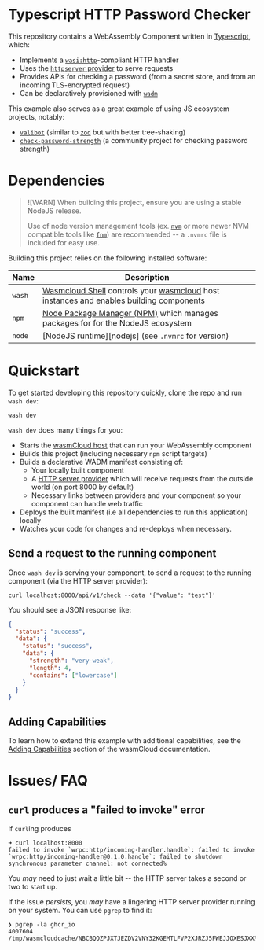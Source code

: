# Typescript HTTP Password Checker

This repository contains a WebAssembly Component written in [Typescript][ts], which:

- Implements a [`wasi:http`][wasi-http]-compliant HTTP handler
- Uses the [`httpserver` provider][httpserver-provider] to serve requests
- Provides APIs for checking a password (from a secret store, and from an incoming TLS-encrypted request)
- Can be declaratively provisioned with [`wadm`][wadm]

This example also serves as a great example of using JS ecosystem projects, notably:

- [`valibot`][valibot] (similar to [`zod`][zod] but with better tree-shaking)
- [`check-password-strength`][npm-check-password-strength] (a community project for checking password strength)

[ts]: https://www.typescriptlang.org/
[wasi-http]: https://github.com/WebAssembly/wasi-http
[httpserver-provider]: https://github.com/wasmCloud/wasmCloud/tree/main/crates/providers/http-server
[httpserver-interface]: https://github.com/wasmCloud/interfaces/tree/main/httpserver
[wadm]: https://github.com/wasmCloud/wadm
[wasmcloud]: https://wasmcloud.com/docs/intro
[zod]: https://github.com/colinhacks/zod
[valibot]: https://github.com/fabian-hiller/valibot
[npm-check-password-strength]: https://www.npmjs.com/package/check-password-strength

# Dependencies

> ![WARN]
> When building this project, ensure you are using a stable NodeJS release.
>
> Use of node version management tools (ex. [`nvm`](https://github.com/nvm-sh/nvm) or more newer NVM
> compatible tools like [`fnm`](https://github.com/Schniz/fnm)) are recommended -- a `.nvmrc` file is
> included for easy use.

Building this project relies on the following installed software:

| Name   | Description                                                                                                 |
| ------ | ----------------------------------------------------------------------------------------------------------- |
| `wash` | [Wasmcloud Shell][wash] controls your [wasmcloud][wasmcloud] host instances and enables building components |
| `npm`  | [Node Package Manager (NPM)][npm] which manages packages for for the NodeJS ecosystem                       |
| `node` | [NodeJS runtime][nodejs] (see `.nvmrc` for version)                                                         |

[wash]: https://github.com/wasmCloud/wasmCloud/tree/main/crates/wash-cli
[node]: https://nodejs.org
[npm]: https://github.com/npm/cli

# Quickstart

To get started developing this repository quickly, clone the repo and run `wash dev`:

```console
wash dev
```

`wash dev` does many things for you:

- Starts the [wasmCloud host][wasmcloud-host] that can run your WebAssembly component
- Builds this project (including necessary `npm` script targets)
- Builds a declarative WADM manifest consisting of:
  - Your locally built component
  - A [HTTP server provider][httpserver-provider] which will receive requests from the outside world (on port 8000 by default)
  - Necessary links between providers and your component so your component can handle web traffic
- Deploys the built manifest (i.e all dependencies to run this application) locally
- Watches your code for changes and re-deploys when necessary.

[wasmcloud-host]: https://wasmcloud.com/docs/concepts/hosts

## Send a request to the running component

Once `wash dev` is serving your component, to send a request to the running component (via the HTTP server provider):

```console
curl localhost:8000/api/v1/check --data '{"value": "test"}'
```

You should see a JSON response like:

```json
{
  "status": "success",
  "data": {
    "status": "success",
    "data": {
      "strength": "very-weak",
      "length": 4,
      "contains": ["lowercase"]
    }
  }
}
```

## Adding Capabilities

To learn how to extend this example with additional capabilities, see the [Adding Capabilities](https://wasmcloud.com/docs/tour/adding-capabilities?lang=typescript) section of the wasmCloud documentation.

# Issues/ FAQ

<summary>
<description>

## `curl` produces a "failed to invoke" error

</description>

If `curl`ing produces

```
➜ curl localhost:8000
failed to invoke `wrpc:http/incoming-handler.handle`: failed to invoke `wrpc:http/incoming-handler@0.1.0.handle`: failed to shutdown synchronous parameter channel: not connected%
```

You _may_ need to just wait a little bit -- the HTTP server takes a second or two to start up.

If the issue _persists_, you _may_ have a lingering HTTP server provider running on your system. You can use `pgrep` to find it:

```console
❯ pgrep -la ghcr_io
4007604 /tmp/wasmcloudcache/NBCBQOZPJXTJEZDV2VNY32KGEMTLFVP2XJRZJ5FWEJJOXESJXXR2RO46/ghcr_io_wasmcloud_http_server_0_23_1
```

</summary>
